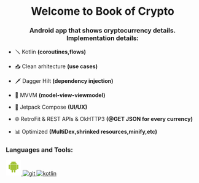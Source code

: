 <h1 align="center">Welcome to Book of Crypto</h1>
<h3 align="center">Android app that shows cryptocurrency details.<br/>Implementation details:</h3>

- 🪛 Kotlin **(coroutines,flows)**

- 📥 Clean arhitecture **(use cases)**

- 🗡️ Dagger Hilt **(dependency injection)**

- 🧾 MVVM **(model-view-viewmodel)**

- 🎨 Jetpack Compose **(UI/UX)**

- 🌐 RetroFit & REST APIs & OkHTTP3 **(@GET JSON for every currency)**

- 📊 Optimized **(MultiDex,shrinked resources,minify,etc)**

<h3 align="left">Languages and Tools:</h3>
<p align="left"> <a href="https://developer.android.com" target="_blank" rel="noreferrer"> <img src="https://raw.githubusercontent.com/devicons/devicon/master/icons/android/android-original-wordmark.svg" alt="android" width="40" height="40"/> </a> <a href="https://git-scm.com/" target="_blank" rel="noreferrer"> <img src="https://www.vectorlogo.zone/logos/git-scm/git-scm-icon.svg" alt="git" width="40" height="40"/> </a> <a href="https://kotlinlang.org" target="_blank" rel="noreferrer"> <img src="https://www.vectorlogo.zone/logos/kotlinlang/kotlinlang-icon.svg" alt="kotlin" width="40" height="40"/> </a> </p>
